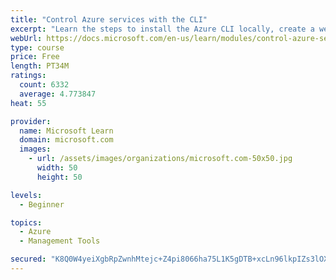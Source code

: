 ```yaml
---
title: "Control Azure services with the CLI"
excerpt: "Learn the steps to install the Azure CLI locally, create a website, and manage Azure resources using the CLI."
webUrl: https://docs.microsoft.com/en-us/learn/modules/control-azure-services-with-cli/
type: course
price: Free
length: PT34M
ratings:
  count: 6332
  average: 4.773847
heat: 55

provider:
  name: Microsoft Learn
  domain: microsoft.com
  images:
    - url: /assets/images/organizations/microsoft.com-50x50.jpg
      width: 50
      height: 50

levels:
  - Beginner

topics:
  - Azure
  - Management Tools

secured: "K8Q0W4yeiXgbRpZwnhMtejc+Z4pi8066ha75L1K5gDTB+xcLn96lkpIZs3lOXvzHsCVnO3Kib9QA6pprr9aIJCaOXyicbbY/OzZPMrdPjSkkhrLI0s9iAtVMdXsioow4uVO+yG7DJMJl2eMvD7LMF4AKx5hvTsHIS5Cetn3xpcA6PAoNQ5w+7rm7uUfedPB2GqAIMNvhsYN4BnlGox2WdUKgjAT8LjwwWKq+4TIouYk4UIheR1BC4VUPJIRk4bbGs5qIF3fdINIo7rPdQDDKTGNZEwdNnheEzKDnzYjavcIJ+JwePWHcxHMLE3DT663pl2U2hVnCT90iLE1Jurr1ap0uh/GOjlmnHKVY321Z4yncf9e58roakhKPXz9ntN6pdkKz0gGLrQQB/juX427oZT6NKh8883tZMvXM4+e6Evg=;Yq5N5zyAQU0KpG4sGKQBbA=="
---
```


